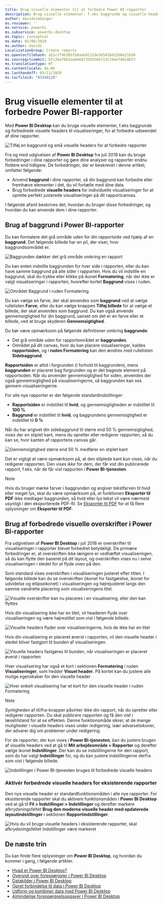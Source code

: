 ```yaml
---
title: Brug visuelle elementer til at forbedre Power BI-rapporter
description: Brug visuelle elementer, f.eks baggrunde og visuelle headers til at forbedre rapporter
author: davidiseminger
ms.reviewer: ''
ms.service: powerbi
ms.subservice: powerbi-desktop
ms.topic: conceptual
ms.date: 05/08/2019
ms.author: davidi
LocalizationGroup: Create reports
ms.openlocfilehash: a51c7f4b305fb8aab4112de3b5426d12b0e21b50
ms.sourcegitcommit: bfc2baf862aade6873501566f13c744efdd146f3
ms.translationtype: HT
ms.contentlocale: da-DK
ms.lasthandoff: 05/13/2020
ms.locfileid: "83349120"
---
```

# <a name="use-visual-elements-to-enhance-power-bi-reports"></a>Brug visuelle elementer til at forbedre Power BI-rapporter

Med **Power BI Desktop** kan du bruge visuelle elementer, f.eks baggrunde og forbedrede visuelle headers til visualiseringer, for at forbedre udseendet af dine rapporter.

![Tilføj en baggrund og små visuelle headers for at forbedre rapporter](media/desktop-visual-elements-for-reports/visual-elements-for-reports_01.png)

Fra og med udgivelsen af **Power BI Desktop** fra juli 2018 kan du bruge forbedringer i dine rapporter og gøre dine analyser og rapporter endnu flottere end tidligere. De forbedringer, der er beskrevet i denne artikel, omfatter følgende: 

* Anvend **baggrund** i dine rapporter, så din baggrund kan forbedre eller fremhæve elementer i det, du vil fortælle med dine data
* Brug forbedrede **visuelle headers** for individuelle visualiseringer for at oprette perfekt justerede visualiseringer på dit rapportcanvas. 

I følgende afsnit beskrives det, hvordan du bruger disse forbedringer, og hvordan du kan anvende dem i dine rapporter.

## <a name="using-wallpaper-in-power-bi-reports"></a>Brug af baggrund i Power BI-rapporter

Du kan formatere det grå område uden for din rapportside ved hjælp af en **baggrund**. Det følgende billede har en pil, der viser, hvor baggrundsområdet er. 

![Baggrunden dækker det grå område omkring en rapport](media/desktop-visual-elements-for-reports/visual-elements-for-reports_02.png)

Du kan enten indstille baggrunden for hver side i rapporten, eller du kan have samme baggrund på alle sider i rapporten. Hvis du vil indstille en baggrund, skal du trykke eller klikke på ikonet **Formatering**, når der ikke er valgt visualiseringer i rapporten, hvorefter kortet **Baggrund** vises i ruden.

![Området Baggrund i ruden Formatering](media/desktop-visual-elements-for-reports/visual-elements-for-reports_03.png)

Du kan vælge en farve, der skal anvendes som **baggrund** ved at vælge rullelisten **Farve**, eller du kan vælge knappen **Tilføj billede** for at vælge et billede, der skal anvendes som baggrund. Du kan også anvende gennemsigtighed for din baggrund, uanset om det er en farve eller et billede, ved at bruge skyderen **Gennemsigtighed**.

Du bør være opmærksom på følgende definitioner omkring **baggrunde**:

* Det grå område uden for rapportområdet er **baggrunden**.
* Området på dit canvas, hvor du kan placere visualiseringer, kaldes **rapportsiden**, og i **ruden Formatering** kan den ændres med rullelisten **Sidebaggrund**.

**Rapportsiden** er altid i forgrunden (i forhold til baggrunden), mens **baggrunden** er placeret bag forgrunden og er det bageste element på rapportsiden. Når du anvender gennemsigtighed for siden, anvendes der også gennemsigtighed på visualiseringerne, så baggrunden kan ses gennem visualiseringerne.

For alle nye rapporter er der følgende standardindstillinger:

* **Rapportsiden** er indstillet til **hvid**, og gennemsigtigheden er indstillet til **100 %**
* **Baggrund** er indstillet til **hvid**, og baggrundens gennemsigtighed er indstillet til **0 %**

Når du har angivet din sidebaggrund til større end 50 % gennemsigtighed, vises der en stiplet kant, mens du opretter eller redigerer rapporten, så du kan se, hvor kanten af rapportens canvas går. 

![Gennemsigtighed større end 50 % medfører en stiplet kant](media/desktop-visual-elements-for-reports/visual-elements-for-reports_04.png)

Det er vigtigt at være opmærksom på, at den stiplede kant *kun* vises, når du redigerer rapporten. Den vises *ikke* for dem, der får vist din publicerede rapport, f.eks. når de får vist rapporten i **Power BI-tjenesten**.

> [!NOTE]
> Hvis du bruger mørke farver i baggrunden og angiver tekstfarven til hvid eller meget lys, skal du være opmærksom på, at funktionen **Eksportér til PDF** ikke medtager baggrunden, så hvid eller lys tekst vil være nærmest usynligt i den eksporterede PDF-fil. Se [Eksportér til PDF](desktop-export-to-pdf.md) for at få flere oplysninger om **Eksportér til PDF**.


## <a name="using-improved-visual-headers-in-power-bi-reports"></a>Brug af forbedrede visuelle overskrifter i Power BI-rapporter

Fra udgivelsen af **Power BI Desktop** i juli 2018 er overskrifter til visualiseringer i rapporter blevet forbedret betydeligt. De primære forbedringer er, at overskriften ikke længere er vedhæftet visualiseringen, så du kan flytte den baseret på dit layout, og overskriften vises nu i selve visualiseringen i stedet for at flyde oven på den. 

Som standard vises overskriften i visualiseringen justeret efter titlen. I følgende billede kan du se overskriften (ikonet for fastgørelse, ikonet for udvidelse og ellipseikonet) i visualiseringen og højrejusteret langs den samme vandrette placering som visualiseringens titel.

![Visuelle overskrifter kan nu placeres i en visualisering, eller den kan flyttes](media/desktop-visual-elements-for-reports/visual-elements-for-reports_05.png)

Hvis din visualisering ikke har en titel, vil headeren flyde over visualiseringen og være højrestillet som vist i følgende billede. 

![Visuelle headers flyder over visualiseringerne, hvis de ikke har en titel](media/desktop-visual-elements-for-reports/visual-elements-for-reports_07.png)

Hvis din visualisering er placeret øverst i rapporten, vil den visuelle header i stedet bliver fastgjort til bunden af visualiseringen. 

![Visuelle headers fastgøres til bunden, når visualiseringen er placeret øverst i rapporten](media/desktop-visual-elements-for-reports/visual-elements-for-reports_08.png)

Hver visualisering har også et kort i sektionen **Formatering** i ruden **Visualiseringer**, som hedder **Visuel header**. På kortet kan du justere alle mulige egenskaber for den visuelle header

![Hver enkelt visualisering har et kort for den visuelle header i ruden Formatering](media/desktop-visual-elements-for-reports/visual-elements-for-reports_09.png)

> [!NOTE]
> Synligheden af til/fra-knapper påvirker ikke din rapport, når du opretter eller redigerer rapporten. Du skal publicere rapporten og få den vist i læsetilstand for at se effekten. Denne funktionsmåde sikrer, at de mange muligheder i visuelle headers vises under redigering, især advarselsikoner, der advarer dig om problemer under redigering.

For de rapporter, der kun vises i **Power BI-tjenesten**, kan du justere brugen af visuelle headers ved at gå til **Mit arbejdsområde > Rapporter** og derefter vælge ikonet **Indstillinger**. Der kan du se indstillingerne for den rapport, som du har valgt **Indstillinger** for, og du kan justere indstillingerne derfra som vist i følgende billede.

![Indstillinger i Power BI-tjenesten bruges til forbedrede visuelle headers](media/desktop-visual-elements-for-reports/visual-elements-for-reports_10.png)

### <a name="enabling-improved-visual-headers-for-existing-reports"></a>Aktivér forbedrede visuelle headers for eksisterende rapporter

Den nye visuelle header er standardfunktionsmåden i alle nye rapporter. For eksisterende rapporter skal du aktivere funktionsmåden i **Power BI Desktop** ved at gå til **Fil > Indstillinger > Indstillinger** og derefter markere afkrydsningsfeltet **Brug den moderne visuelle header med opdaterede layoutindstillinger** i sektionen **Rapportindstillinger**.

![Hvis du vil bruge visuelle headers i eksisterende rapporter, skal afkrydsningsfeltet Indstillinger være markeret](media/desktop-visual-elements-for-reports/visual-elements-for-reports_06.png)


## <a name="next-steps"></a>De næste trin
Du kan finde flere oplysninger om **Power BI Desktop**, og hvordan du kommer i gang, i følgende artikler.

* [Hvad er Power BI Desktop?](../fundamentals/desktop-what-is-desktop.md)
* [Oversigt over forespørgsler i Power BI Desktop](../transform-model/desktop-query-overview.md)
* [Datakilder i Power BI Desktop](../connect-data/desktop-data-sources.md)
* [Opret forbindelse til data i Power BI Desktop](../connect-data/desktop-connect-to-data.md)
* [Udform og kombiner data med Power BI Desktop](../connect-data/desktop-shape-and-combine-data.md)
* [Almindelige forespørgselsopgaver i Power BI Desktop](../transform-model/desktop-common-query-tasks.md)   
